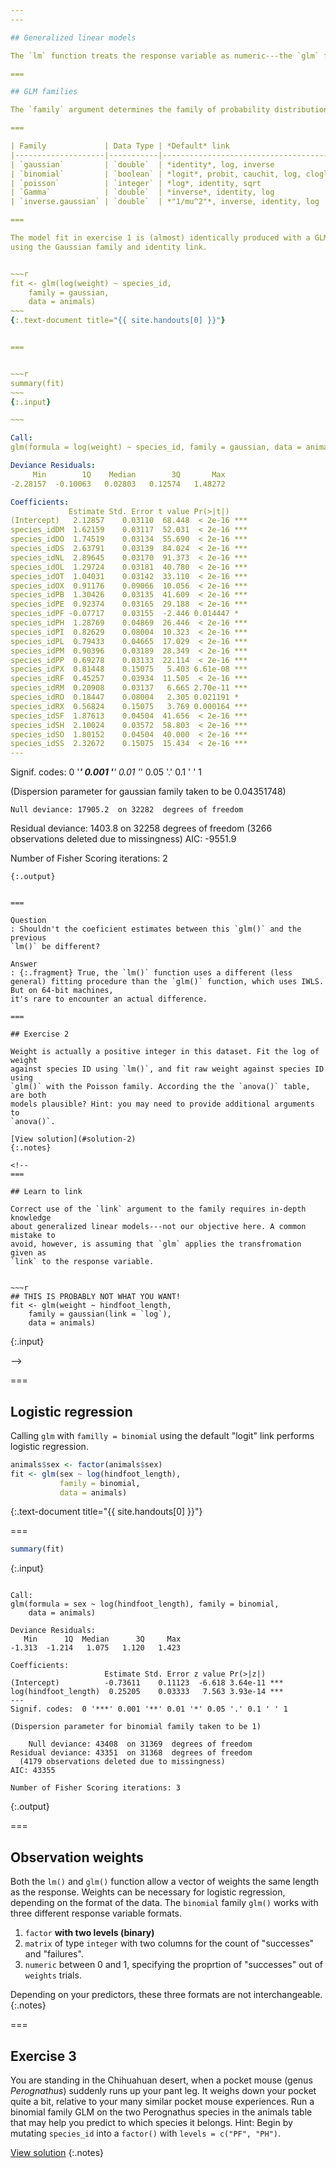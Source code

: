```yaml
---
---

## Generalized linear models

The `lm` function treats the response variable as numeric---the `glm` function lifts this restriction and others. Not through the `formula` syntax, which is the same for calls to `lm`  and `glm`, but through addition of the `family` argument.

===

## GLM families

The `family` argument determines the family of probability distributions in which the response variable belongs. A key difference between families is the data type and range.

===

| Family             | Data Type | *Default* link                         |
|--------------------|-----------|----------------------------------------|
| `gaussian`         | `double`  | *identity*, log, inverse               |
| `binomial`         | `boolean` | *logit*, probit, cauchit, log, cloglog |
| `poisson`          | `integer` | *log*, identity, sqrt                  |
| `Gamma`            | `double`  | *inverse*, identity, log               |
| `inverse.gaussian` | `double`  | *"1/mu^2"*, inverse, identity, log     |

===

The model fit in exercise 1 is (almost) identically produced with a GLM
using the Gaussian family and identity link.


~~~r
fit <- glm(log(weight) ~ species_id,
    family = gaussian,
    data = animals)
~~~
{:.text-document title="{{ site.handouts[0] }}"}


===


~~~r
summary(fit)
~~~
{:.input}

~~~

Call:
glm(formula = log(weight) ~ species_id, family = gaussian, data = animals)

Deviance Residuals: 
     Min        1Q    Median        3Q       Max  
-2.28157  -0.10063   0.02803   0.12574   1.48272  

Coefficients:
             Estimate Std. Error t value Pr(>|t|)    
(Intercept)   2.12857    0.03110  68.448  < 2e-16 ***
species_idDM  1.62159    0.03117  52.031  < 2e-16 ***
species_idDO  1.74519    0.03134  55.690  < 2e-16 ***
species_idDS  2.63791    0.03139  84.024  < 2e-16 ***
species_idNL  2.89645    0.03170  91.373  < 2e-16 ***
species_idOL  1.29724    0.03181  40.780  < 2e-16 ***
species_idOT  1.04031    0.03142  33.110  < 2e-16 ***
species_idOX  0.91176    0.09066  10.056  < 2e-16 ***
species_idPB  1.30426    0.03135  41.609  < 2e-16 ***
species_idPE  0.92374    0.03165  29.188  < 2e-16 ***
species_idPF -0.07717    0.03155  -2.446 0.014447 *  
species_idPH  1.28769    0.04869  26.446  < 2e-16 ***
species_idPI  0.82629    0.08004  10.323  < 2e-16 ***
species_idPL  0.79433    0.04665  17.029  < 2e-16 ***
species_idPM  0.90396    0.03189  28.349  < 2e-16 ***
species_idPP  0.69278    0.03133  22.114  < 2e-16 ***
species_idPX  0.81448    0.15075   5.403 6.61e-08 ***
species_idRF  0.45257    0.03934  11.505  < 2e-16 ***
species_idRM  0.20908    0.03137   6.665 2.70e-11 ***
species_idRO  0.18447    0.08004   2.305 0.021191 *  
species_idRX  0.56824    0.15075   3.769 0.000164 ***
species_idSF  1.87613    0.04504  41.656  < 2e-16 ***
species_idSH  2.10024    0.03572  58.803  < 2e-16 ***
species_idSO  1.80152    0.04504  40.000  < 2e-16 ***
species_idSS  2.32672    0.15075  15.434  < 2e-16 ***
---
```

Signif. codes:  0 '***' 0.001 '**' 0.01 '*' 0.05 '.' 0.1 ' ' 1

(Dispersion parameter for gaussian family taken to be 0.04351748)

    Null deviance: 17905.2  on 32282  degrees of freedom
Residual deviance:  1403.8  on 32258  degrees of freedom
  (3266 observations deleted due to missingness)
AIC: -9551.9

Number of Fisher Scoring iterations: 2
~~~
{:.output}


===

Question
: Shouldn't the coeficient estimates between this `glm()` and the previous
`lm()` be different?

Answer
: {:.fragment} True, the `lm()` function uses a different (less general) fitting procedure than the `glm()` function, which uses IWLS. But on 64-bit machines,
it's rare to encounter an actual difference.

===

## Exercise 2

Weight is actually a positive integer in this dataset. Fit the log of weight
against species ID using `lm()`, and fit raw weight against species ID using
`glm()` with the Poisson family. According the the `anova()` table, are both
models plausible? Hint: you may need to provide additional arguments to
`anova()`.

[View solution](#solution-2)
{:.notes}

<!--
===

## Learn to link

Correct use of the `link` argument to the family requires in-depth knowledge
about generalized linear models---not our objective here. A common mistake to
avoid, however, is assuming that `glm` applies the transfromation given as
`link` to the response variable.


~~~r
## THIS IS PROBABLY NOT WHAT YOU WANT!
fit <- glm(weight ~ hindfoot_length,
    family = gaussian(link = `log`),
    data = animals)
~~~
{:.input}

-->

===

## Logistic regression

Calling `glm` with `familly = binomial` using the default "logit" link performs
logistic regression.


~~~r
animals$sex <- factor(animals$sex)
fit <- glm(sex ~ log(hindfoot_length),
           family = binomial,
           data = animals)
~~~
{:.text-document title="{{ site.handouts[0] }}"}


===


~~~r
summary(fit)
~~~
{:.input}

~~~

Call:
glm(formula = sex ~ log(hindfoot_length), family = binomial, 
    data = animals)

Deviance Residuals: 
   Min      1Q  Median      3Q     Max  
-1.313  -1.214   1.075   1.120   1.423  

Coefficients:
                     Estimate Std. Error z value Pr(>|z|)    
(Intercept)          -0.73611    0.11123  -6.618 3.64e-11 ***
log(hindfoot_length)  0.25205    0.03333   7.563 3.93e-14 ***
---
Signif. codes:  0 '***' 0.001 '**' 0.01 '*' 0.05 '.' 0.1 ' ' 1

(Dispersion parameter for binomial family taken to be 1)

    Null deviance: 43408  on 31369  degrees of freedom
Residual deviance: 43351  on 31368  degrees of freedom
  (4179 observations deleted due to missingness)
AIC: 43355

Number of Fisher Scoring iterations: 3
~~~
{:.output}


===

## Observation weights

Both the `lm()` and `glm()` function allow a vector of weights the same length
as the response. Weights can be necessary for logistic regression, depending on
the format of the data. The `binomial` family `glm()` works with three different
response variable formats.

1. `factor` **with two levels (binary)**
1. `matrix` of type `integer` with two columns for the count of "successes" and "failures".
1. `numeric` between 0 and 1, specifying the proprtion of "successes" out of `weights` trials.

Depending on your predictors, these three formats are not interchangeable.
{:.notes}

===

## Exercise 3

You are standing in the Chihuahuan desert, when a pocket mouse (genus
*Perognathus*) suddenly runs up your pant leg. It weighs down your pocket quite
a bit, relative to your many similar pocket mouse experiences. Run a binomial
family GLM on the two Perognathus species in the animals table that may help you
predict to which species it belongs. Hint: Begin by mutating `species_id` into a
`factor()` with `levels = c("PF", "PH")`.

[View solution](#solution-3)
{:.notes}
